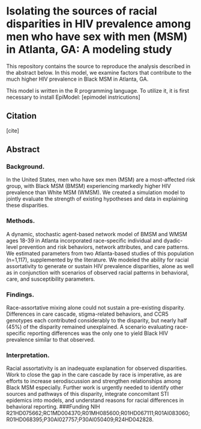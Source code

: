 # Isolating the sources of racial disparities in HIV prevalence among men who have sex with men (MSM) in Atlanta, GA: A modeling study

This repository contains the source to reproduce the analysis described in the abstract below.  In this model, we examine factors that contribute to the much higher HIV prevalence in Black MSM in Atlanta, GA.  

This model is written in the R programming language.  To utilize it, it is first necessary to install EpiModel:
[epimodel instricutions]

## Citation
[cite]

## Abstract
### Background. 
In the United States, men who have sex men (MSM) are a most-affected risk group, with Black MSM (BMSM) experiencing markedly higher HIV prevalence than White MSM (WMSM). We created a simulation model to jointly evaluate the strength of existing hypotheses and data in explaining these disparities.
### Methods. 
A dynamic, stochastic agent-based network model of BMSM and WMSM ages 18-39 in Atlanta incorporated race-specific individual and dyadic- level prevention and risk behaviors, network attributes, and care patterns. We estimated parameters from two Atlanta-based studies of this population (n=1,117), supplemented by the literature. We modeled the ability for racial assortativity to generate or sustain HIV prevalence disparities, alone as well as in conjunction with scenarios of observed racial patterns in behavioral, care, and susceptibility parameters.
### Findings. 
Race-assortative mixing alone could not sustain a pre-existing disparity. Differences in care cascade, stigma-related behaviors, and CCR5 genotypes each contributed considerably to the disparity, but nearly half (45%) of the disparity remained unexplained. A scenario evaluating race-specific reporting differences was the only one to yield Black HIV prevalence similar to that observed.
### Interpretation. 
Racial assortativity is an inadequate explanation for observed disparities. Work to close the gap in the care cascade by race is imperative, as are efforts to increase serodiscussion and strengthen relationships among Black MSM especially. Further work is urgently needed to identify other sources and pathways of this disparity, integrate concomitant STI epidemics into models, and understand reasons for racial differences in behavioral reporting.
###Funding
NIH R21HD075662;RC1MD004370;R01MH085600;R01HD067111;R01AI083060; R01HD068395;P30AI027757;P30AI050409;R24HD042828.
